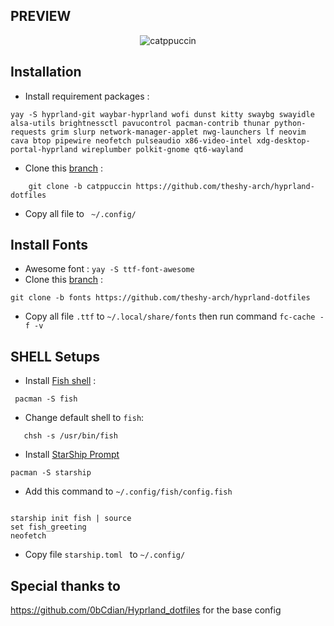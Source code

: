 ## PREVIEW

<div align="justify">
    <div align="center">
            <img src="https://github.com/theshy-arch/catpuccin-hyprland-dotfiles/assets/95228594/d3ab06d6-dea4-411b-b3e1-65b0105eb07c" alt="catppuccin">
    </div>
</div>

## Installation

- Install requirement packages :  
```shell
yay -S hyprland-git waybar-hyprland wofi dunst kitty swaybg swayidle alsa-utils brightnessctl pavucontrol pacman-contrib thunar python-requests grim slurp network-manager-applet nwg-launchers lf neovim cava btop pipewire neofetch pulseaudio x86-video-intel xdg-desktop-portal-hyprland wireplumber polkit-gnome qt6-wayland
```

- Clone this [branch](https://github.com/theshy-arch/hyprland-dotfiles/tree/catppuccin) :
```shell
    git clone -b catppuccin https://github.com/theshy-arch/hyprland-dotfiles
```
- Copy all file to ``` ~/.config/```


## Install Fonts

- Awesome font : ``` yay -S ttf-font-awesome ```
- Clone this [branch](https://github.com/theshy-arch/hyprland-dotfiles/tree/fonts) :
```shell
git clone -b fonts https://github.com/theshy-arch/hyprland-dotfiles
````
- Copy all file ```.ttf``` to ```~/.local/share/fonts``` then run command ```fc-cache -f -v```

## SHELL Setups

- Install [Fish shell](https://fishshell.com/) :
```shell
 pacman -S fish 
 ```
 - Change default shell to ```fish```:
 ```shell
    chsh -s /usr/bin/fish
 ```
 - Install [StarShip Prompt](https://starship.rs/guide/#%F0%9F%9A%80-installation)
 ```shell
 pacman -S starship
 ```
 - Add this command to ```~/.config/fish/config.fish```
```shell

starship init fish | source
set fish_greeting
neofetch

```
- Copy file ```starship.toml ``` to ```~/.config/```

## Special thanks to
https://github.com/0bCdian/Hyprland_dotfiles for the base config